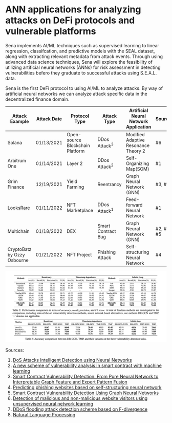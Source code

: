 # ANN applications for analyzing attacks on DeFi protocols and vulnerable platforms

Sena implements AI/ML techniques such as supervised learning to linear regression, classifcation, and predictive models with the SEAL dataset, along with extracting relevant metadata from attack events. Through using advanced data science techniques, Sena will explore the feasibility of utilizing artificial neural networks (ANNs) for risk assessment in detecting vulnerabilities befero they graduate to successful attacks using S.E.A.L. data. 

Sena is the first DeFi protocol to using AI/ML to analyze attacks. By way of artificial neural networks we can analyze attack specific data in the decentralized finance domain. 

|Attack Example | Attack Date | Protocol Type | Attack Type  | Artificial Neural Network Application | Sources |  
|-----------| -------- | -------- | ------------- | -------------- | ----------- |
| Solana | 01/13/2021 | Open-source Blockchain Platform |  DDos Attack<sup>3</sup>   | Modified Adaptive Resonance Theory 2 | #6 |
| Arbitrum One | 01/14/2021 | Layer 2 |  DDos Attack<sup>2</sup> | Self-Organizing Map(SOM) | #1 |
| Grim Finance | 12/19/2021 | Yield Farming | Reentrancy | Graph Neural Network (GNN) |#3, #5 |
| LooksRare | 01/11/2022 | NFT Marketplace |  DDos Attack<sup>1</sup>  | Feed-forward Neural Network   | #1 |
| Multichain | 01/18/2022 | DEX | Smart Contract Bug  | Graph Neural Network (GNN)  | #2, #3, #5  |
| CryptoBatz by Ozzy Osbourne | 01/21/2022 | NFT Project|  Phishing Attack | Self-structuring Neural Network | #4 |



<!-- image -->
<p style="text-align:center;">
  <img src="attacks-transformers.png" alt="tensor flow" width="800" class="center" style="margin-right: 5px;"/>
</p>


Sources:
1. [DoS Attacks Intelligent Detection using Neural Networks](https://reader.elsevier.com/reader/sd/pii/S1319157806800029?token=2EF11E26C870D27055A3E24E1E9E5FA0BBE72443A8FAB2CAC51BA87B480D569CF612869DB9F56B18D546E3FC4AAAE771&originRegion=us-east-1&originCreation=20220128064013)
2. [A new scheme of vulnerability analysis in smart contract with machine learning](https://link.springer.com/article/10.1007/s11276-020-02379-z)
3. [Smart Contract Vulnerability Detection: From Pure Neural Network to Interpretable Graph Feature and Expert Pattern Fusion](https://arxiv.org/abs/2106.09282)
4. [Predicting phishing websites based on self-structuring neural network](https://link.springer.com/article/10.1007/s00521-013-1490-z)
5. [Smart Contract Vulnerability Detection Using Graph Neural Networks](https://www.ijcai.org/Proceedings/2020/0454.pdf)
6. [Detection of malicious and non-malicious website visitors using unsupervised neural network learning](https://www.sciencedirect.com/science/article/abs/pii/S1568494612003778)
7. [DDoS flooding attack detection scheme based on F-divergence](https://www.sciencedirect.com/science/article/abs/pii/S0140366412001156)
8. [Natural Language Processing](https://strathprints.strath.ac.uk/2611/1/strathprints002611.pdf)

